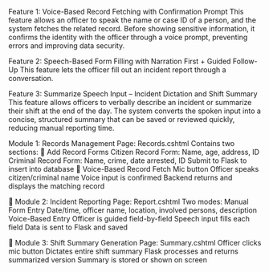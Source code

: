 Feature 1: Voice-Based Record Fetching with Confirmation Prompt
This feature allows an officer to speak the name or case ID of a person, and the system fetches the related record. Before showing sensitive information, it confirms the identity with the officer through a voice prompt, preventing errors and improving data security.

Feature 2: Speech-Based Form Filling with Narration First + Guided Follow-Up
This feature lets the officer fill out an incident report through a conversation. 

Feature 3: Summarize Speech Input – Incident Dictation and Shift Summary
This feature allows officers to verbally describe an incident or summarize their shift at the end of the day. The system converts the spoken input into a concise, structured summary that can be saved or reviewed quickly, reducing manual reporting time.

Module 1: Records Management
Page: Records.cshtml
Contains two sections:
🧾 Add Record Forms
Citizen Record Form: Name, age, address, ID
Criminal Record Form: Name, crime, date arrested, ID
Submit to Flask to insert into database
🎤 Voice-Based Record Fetch
Mic button
Officer speaks citizen/criminal name
Voice input is confirmed
Backend returns and displays the matching record

🔹 Module 2: Incident Reporting
Page: Report.cshtml
Two modes:
Manual Form Entry
Date/time, officer name, location, involved persons, description
Voice-Based Entry
Officer is guided field-by-field
Speech input fills each field
Data is sent to Flask and saved

🔹 Module 3: Shift Summary Generation
Page: Summary.cshtml
Officer clicks mic button
Dictates entire shift summary
Flask processes and returns summarized version
Summary is stored or shown on screen

